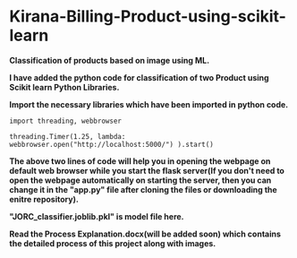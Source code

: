 # Kirana-Billing-Product-using-scikit-learn
<b>Classification of products based on image using ML.</b>

<b>I have added the python code for classification of two Product using Scikit learn Python Libraries.</b>

<b>Import the necessary libraries which have been imported in python code.</b>

```
import threading, webbrowser

threading.Timer(1.25, lambda: webbrowser.open("http://localhost:5000/") ).start()
```

<b>The above two lines of code will help you in opening the webpage on default web browser while you start the flask server(If you don't need to open the webpage automatically on starting the server, then you can change it in the "app.py" file after cloning the files or downloading the enitre repository).</b>

<b>"JORC_classifier.joblib.pkl" is model file here.</b>


<b>Read the Process Explanation.docx(will be added soon) which contains the detailed process of this project along with images.</b>

